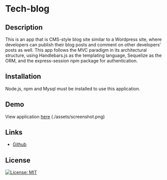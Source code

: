 # Tech-blog

## Description
This is an app that is CMS-style blog site similar to a Wordpress site, where developers can publish their blog posts and comment on other developers’ posts as well. This app follows the MVC paradigm in its architectural structure, using Handlebars.js as the templating language, Sequelize as the ORM, and the express-session npm package for authentication. 

## Installation
Node.js, npm and Mysql must be installed to use this application.

## Demo
View application [here](https://evening-river-10388.herokuapp.com/)
(./assets/screenshot.png)

## Links
* [Github](https://github.com/wl0194)



## License

[![License: MIT](https://img.shields.io/badge/License-MIT-yellow.svg)](https://opensource.org/licenses/MIT)
